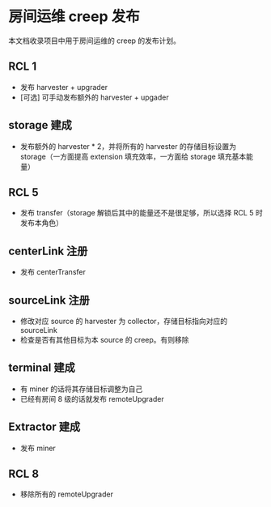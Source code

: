 # 房间运维 creep 发布

本文档收录项目中用于房间运维的 creep 的发布计划。

## RCL 1

- 发布 harvester + upgrader
- [可选] 可手动发布额外的 harvester + upgader

## storage 建成

- 发布额外的 harvester * 2，并将所有的 harvester 的存储目标设置为 storage（一方面提高 extension 填充效率，一方面给 storage 填充基本能量）

## RCL 5

- 发布 transfer（storage 解锁后其中的能量还不是很足够，所以选择 RCL 5 时发布本角色）

## centerLink 注册

- 发布 centerTransfer

## sourceLink 注册

- 修改对应 source 的 harvester 为 collector，存储目标指向对应的 sourceLink
- 检查是否有其他目标为本 source 的 creep。有则移除

## terminal 建成

- 有 miner 的话将其存储目标调整为自己
- 已经有房间 8 级的话就发布 remoteUpgrader

## Extractor 建成

- 发布 miner

## RCL 8

- 移除所有的 remoteUpgrader